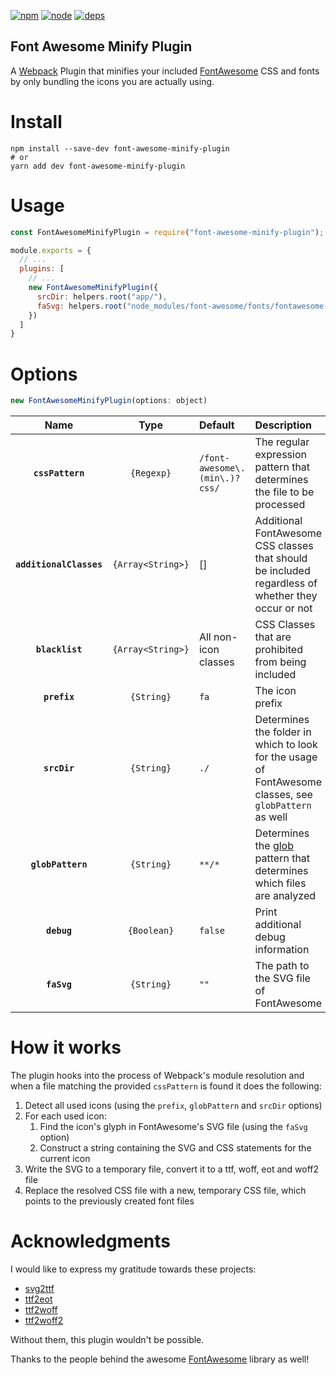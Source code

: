 [![npm][npm]][npm-url]
[![node][node]][node-url]
[![deps][deps]][deps-url]

Font Awesome Minify Plugin
--------------------------
A [Webpack](https://webpack.js.org/) Plugin that minifies your included [FontAwesome](http://fontawesome.io/) CSS and fonts by only bundling the icons you are actually using.

# Install
```
npm install --save-dev font-awesome-minify-plugin
# or
yarn add dev font-awesome-minify-plugin
```

# Usage
```javascript
const FontAwesomeMinifyPlugin = require("font-awesome-minify-plugin");

module.exports = {
  // ...
  plugins: [
    // ...
    new FontAwesomeMinifyPlugin({
      srcDir: helpers.root("app/"),
      faSvg: helpers.root("node_modules/font-awesome/fonts/fontawesome-webfont.svg")
    })
  ]
}
```

# Options
```js
new FontAwesomeMinifyPlugin(options: object)
```

|Name                   |Type             |Default                      |Description                                                                                                |
|:--------------:       |:---------------:|:----------------------------|:----------------------------------------------------------------------------------------------------------|
|**`cssPattern`**       |`{Regexp}`       |`/font-awesome\.(min\.)?css/`|The regular expression pattern that determines the file to be processed                                    |
|**`additionalClasses`**|`{Array<String>}`|[]                           |Additional FontAwesome CSS classes that should be included regardless of whether they occur or not         |
|**`blacklist`**        |`{Array<String>}`|All non-icon classes         |CSS Classes that are prohibited from being included                                                        |
|**`prefix`**           |`{String}`       |`fa`                         |The icon prefix                                                                                            |
|**`srcDir`**           |`{String}`       |`./`                         |Determines the folder in which to look for the usage of FontAwesome classes, see `globPattern` as well     |
|**`globPattern`**      |`{String}`       |`**/*`                       |Determines the [glob](https://github.com/isaacs/node-glob) pattern that determines which files are analyzed|
|**`debug`**            |`{Boolean}`      |`false`                      |Print additional debug information|
|**`faSvg`**            |`{String}`       |`""`                         |The path to the SVG file of FontAwesome|

# How it works
The plugin hooks into the process of Webpack's module resolution and when a file matching the provided `cssPattern` is found it does the following:

1. Detect all used icons (using the `prefix`, `globPattern` and `srcDir` options)
2. For each used icon:
    1. Find the icon's glyph in FontAwesome's SVG file (using the `faSvg` option)
    2. Construct a string containing the SVG and CSS statements for the current icon
3. Write the SVG to a temporary file, convert it to a ttf, woff, eot and woff2 file
4. Replace the resolved CSS file with a new, temporary CSS file, which points to the previously created font files

# Acknowledgments
I would like to express my gratitude towards these projects:

- [svg2ttf](https://github.com/fontello/svg2ttf)
- [ttf2eot](https://github.com/fontello/ttf2eot)
- [ttf2woff](https://github.com/fontello/ttf2woff)
- [ttf2woff2](https://github.com/nfroidure/ttf2woff2)

Without them, this plugin wouldn't be possible.

Thanks to the people behind the awesome [FontAwesome](http://fontawesome.io/) library as well!

[npm]: https://img.shields.io/npm/v/font-awesome-minify-plugin.svg
[npm-url]: https://npmjs.com/package/font-awesome-minify-plugin

[node]: https://img.shields.io/node/v/font-awesome-minify-plugin.svg
[node-url]: https://nodejs.org

[deps]: https://david-dm.org/dhardtke/font-awesome-minify-plugin.svg
[deps-url]: https://david-dm.org/dhardtke/font-awesome-minify-plugin
